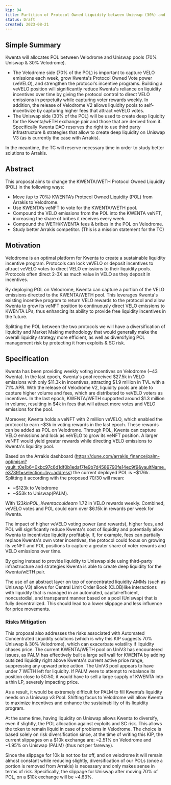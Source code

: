 ```yaml
---
kip: 94
title: Partition of Protocol Owned Liquidity between Uniswap (30%) and Velodrome (70%)
status: Draft
created: 2023-08-21
---
```


## Simple Summary
Kwenta will allocates POL between Velodrome and Uniswap pools (70% Uniswap & 30% Velodrome).

- The Velodrome side (70% of the POL) is important to capture VELO emissions each week, grow Kwenta's Protocol Owned Vote power (veVELO), and strengthen the protocol's incentive programs. Building a veVELO position will significantly reduce Kwenta's reliance on liquidity incentives over time by giving the protocol control to direct VELO emissions in perpetuity while capturing voter rewards weekly. In addition, the release of Velodrome V2 allows liquidity pools to self-incentivize by capturing higher fees that attract veVELO votes.
- The Uniswap side (30% of the POL) will be used to create deep liquidity for the Kwenta/wETH exchange pair and those that are derived from it. Specifically Kwenta DAO reserves the right to use third party infrastructure & strategies that allow to create deep liquidity on Uniswap V3 (as is currently the case with Arrakis). 

In the meantime, the TC will reserve necessary time in order to study better solutions to Arrakis. 


## Abstract
This proposal aims to change the KWENTA/WETH Protocol Owned Liquidity (POL) in the following ways:

- Move (up to 70%) KWENTA’s Protocol Owned Liquidity (POL) from Arrakis to Velodrome.
- Use KWENTA’s veNFT to vote for the KWENTA/WETH pool.
- Compound the VELO emissions from the POL into the KWENTA veNFT, increasing the share of bribes it receives every week.
- Compound the WETH/KWENTA fees & bribes in the POL on Velodrome.
- Study better Arrakis competitor. (This is a mission statement for the TC)

## Motivation
Velodrome is an optimal platform for Kwenta to create a sustainable liquidity incentive program. Protocols can lock veVELO or deposit incentives to attract veVELO votes to direct VELO emissions to their liquidity pools. Protocols often direct 2-3X as much value in VELO as they deposit in incentives.

By deploying POL on Velodrome, Kwenta can capture a portion of the VELO emissions directed to the KWENTA/WETH pool. This leverages Kwenta's existing incentive program to return VELO rewards to the protocol and allow Kwenta to grow its veNFT position to continuously direct VELO emissions to KWENTA LPs, thus enhancing its ability to provide free liquidity incentives in the future.

Splitting the POL between the two protocols we will have a diversification of liquidity and Market Making methodology that would generally make the overall liquidity strategy more efficient, as well as diversifying POL management risk by protecting it from exploits & SC risk.

## Specification
Kwenta has been providing weekly voting incentives on Velodrome (~43 Kwenta). In the last epoch, Kwenta's pool received $27.5k in VELO emissions with only $11.3k in incentives, attracting $1.9 million in TVL with a 71% APR. With the release of Velodrome V2, liquidity pools are able to capture higher volume and fees, which are distributed to veVELO voters as incentives. In the last epoch, KWENTA/WETH supported around $1.3 million in volume, resulting in $4k in fees that will attract more votes and VELO emissions for the pool.

Moreover, Kwenta holds a veNFT with 2 million veVELO, which enabled the protocol to earn ~$3k in voting rewards in the last epoch. These rewards can be added as POL on Velodrome. Through POL, Kwenta can capture VELO emissions and lock as veVELO to grow its veNFT position. A larger veNFT would yield greater rewards while directing VELO emissions to Kwenta's liquidity pool. 

Based on the Arrakis dashboard (https://dune.com/arrakis_finance/palm-optimism?vault_t0e1b6=0xbc97c6d1df0b1edaf7fe9b7d4589790fe14ec9f9&vaultName_e37391=selection+by+address) the current deployed POL is ~$176k.  Splitting it according with the proposed 70/30 will mean: 
- ~$123k to Velodrome
- ~$53k to Uniswap(PALM).

With $123k in POL, Kwenta could earn ~$1.72 in VELO rewards weekly. Combined, veVELO votes and POL could earn over $6.15k in rewards per week for Kwenta.

The impact of higher veVELO voting power (and rewards), higher fees, and POL will significantly reduce Kwenta's cost of liquidity and potentially allow Kwenta to incentivize liquidity profitably. If, for example, fees can partially replace Kwenta's own voter incentives, the protocol could focus on growing its veNFT and POL positions to capture a greater share of voter rewards and VELO emissions over time.

By going instead to provide liquidity to Uniswap side using third-party infrastructure and strategies Kwenta is able to create deep liquidity for the Kwenta/wETH pair. 

The use of an abstract layer on top of concentrated liquidity AMMs (such as Uniswap V3) allows for Central Limit Order Book (CLOB)like interactions with liquidity that is managed in an automated, capital-efficient, noncustodial, and transparent manner based on a pool (Uniswap) that is fully decentralized. This should lead to a lower slippage and less influence for price movements. 

### Risks Mitigation
This proposal also addresses the risks associated with Automated Concentrated Liquidity solutions (which is why this KIP suggests 70% Uniswap & 30% Velodrome), which can exacerbate volatility if liquidity chases price. The current KWENTA/WETH pool on UniV3 has encountered issues, as PALM has effectively built a large sell wall for KWENTA by adding outsized liquidity right above Kwenta's current active price range, suppressing any upward price action. The UniV3 pool appears to have under 7 WETH left for liquidity. If PALM were to attempt to rebalance its position close to 50:50, it would have to sell a large supply of KWENTA into a thin LP, severely impacting price.

As a result, it would be extremely difficult for PALM to fill Kwenta’s liquidity needs on a Uniswap v3 Pool.
Shifting focus to Velodrome will allow Kwenta to maximize incentives and enhance the sustainability of its liquidity program. 

At the same time, having liquidity on Uniswap allows Kwenta to diversify, even if slightly, the POL allocation against exploits and SC risk. This allows the token to remain liquid in case of problems in Velodrome. The choice is based solely on risk diversification since, at the time of writing this KIP, the current slippages on a $10k exchange are: ~2.51% on Velodrome and ~1.95% on Uniswap (PALM) (thus not per fareway).

Since the slippage for 10k is not too far off, and on velodrome it will remain almost constant while reducing slightly, diversification of our POLs (once a portion is removed from Arrakis) is necessary and only makes sense in terms of risk. Specifically, the slippage for Uniswap after moving 70% of POL, on a $10k exchange will be ~4.63%.